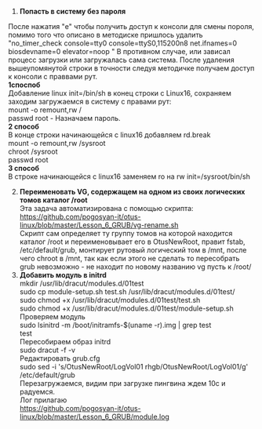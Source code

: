 1.  **Попасть в систему без пароля**

После нажатия "e" чтобы получить доступ к консоли для смены пороля, помимо того что описано в методиске пришлось удалить "no_timer_check console=tty0 console=ttyS0,115200n8 net.ifnames=0 biosdevname=0 elevator=noop " В противном случае, или зависал процесс загрузки или загружалась сама система. После удаления вышеупомянутой строки в точности следуя методичке получаем доступ к консоли с праввами рут. <br/> 
**1споспоб** <br/>
Добавление  linux init=/bin/sh в конец строки с Linux16, сохраняем заходим загружаемся в систему c правами рут:<br/>
mount -o remount,rw / <br/>
passwd root - Назначаем пароль. <br/>
**2 способ** <br/>
В конце строки начинающейся с linux16 добавляем rd.break <br/>
mount -o remount,rw /sysroot <br/>
chroot /sysroot <br/>
passwd root <br/>
**3 способ** <br/>
В строке начинающейся с linux16 заменяем ro на rw init=/sysroot/bin/sh <br/>


2. **Переименовать VG, содержащем на одном из своих логических томов каталог /root** <br/>
Эта задача автоматизирована с помощью скрипта:<br/>
https://github.com/pogosyan-it/otus-linux/blob/master/Lesson_6_GRUB/vg-rename.sh<br/>
Скрипт сам определяет ту группу томов на которой находится каталог /root и переименовывает его в OtusNewRoot, правит fstab, /etc/default/grub, монтирует рутовый логический том в  /mnt, после чего chroot в /mnt, так как если этого не сделать то пересобрать grub  невозможно - не находит по новому названию vg пусть к  /root/<br/>
3. **Добавить модуль в initrd** <br/>
mkdir /usr/lib/dracut/modules.d/01test <br/>
sudo cp module-setup.sh test.sh /usr/lib/dracut/modules.d/01test/ <br/>
sudo chmod +x /usr/lib/dracut/modules.d/01test/test.sh <br/>
sudo chmod +x /usr/lib/dracut/modules.d/01test/module-setup.sh<br/> 
Проверяем модуль <br/> 
sudo lsinitrd -m /boot/initramfs-$(uname -r).img | grep test<br/> 
test <br/>
Пересобираем образ initrd <br/>
sudo dracut -f -v <br/>
Редактировать grub.cfg  <br/>
sudo sed -i 's/OtusNewRoot\/LogVol01 rhgb/OtusNewRoot\/LogVol01/g' /etc/default/grub <br/>
Перезагружаемся, видим при загрузке пингвина ждем 10с и радуемся.<br/>
Лог прилагаю<br/>
https://github.com/pogosyan-it/otus-linux/blob/master/Lesson_6_GRUB/module.log

    






